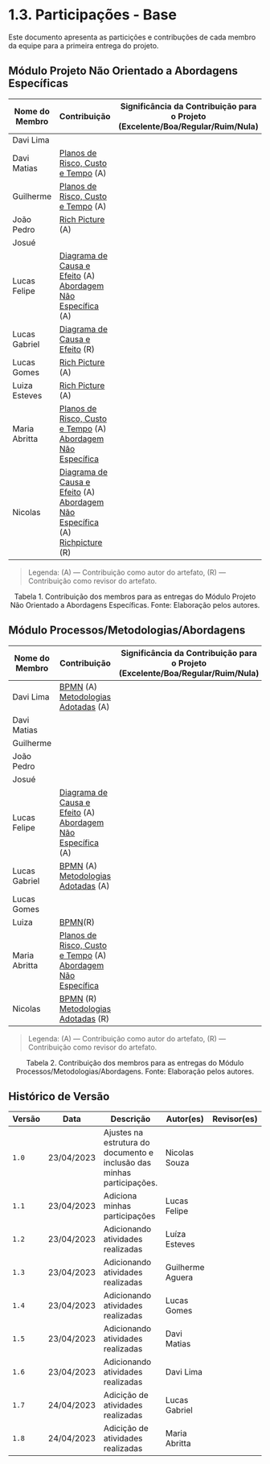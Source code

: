 # 1.3. Participações - Base

Este documento apresenta as particições e contribuções de cada membro da equipe para a primeira entrega do projeto.

## Módulo Projeto Não Orientado a Abordagens Específicas

| Nome do Membro | Contribuição                                                                                                                                                                                  | Significância da Contribuição para o Projeto<br/> (Excelente/Boa/Regular/Ruim/Nula) |
|----------------|-----------------------------------------------------------------------------------------------------------------------------------------------------------------------------------------------|-------------------------------------------------------------------------------------|
| Davi Lima      |                                                                                                                                                                                               |                                                                                     |
| Davi Matias    | [Planos de Risco, Custo e Tempo](./1.1.3.PlanoCustoRiscoTempo.md) (A)<br/>                                                                                                                    |                                                                                     |
| Guilherme      | [Planos de Risco, Custo e Tempo](./1.1.3.PlanoCustoRiscoTempo.md) (A)<br/>                                                                                                                    |                                                                                     |
| João Pedro     |    [Rich Picture](./1.Base/1.1.2.RichPicture.md) (A)                                                                                                                                                                                            |                                                                                     |
| Josué          |                                                                                                                                                                                               |                                                                                     |
| Lucas Felipe   | [Diagrama de Causa e Efeito](./1.Base/1.1.1.CausaEfeito.md) (A)<br/>[Abordagem Não Específica](./1.Base/1.1.AbordagemNaoEspecifica) (A)                                                       |                                                                                     |
| Lucas Gabriel  | [Diagrama de Causa e Efeito](./1.Base/1.1.1.CausaEfeito.md) (R)                                                                                                                               |                                                                                     |
| Lucas Gomes    | [Rich Picture](./1.Base/1.1.2.RichPicture.md) (A)                                                                                                                                             |                                                                                     |
| Luiza Esteves  | [Rich Picture](./1.Base/1.1.2.RichPicture.md) (A)                                                                                                                                             |                                                                                     |
| Maria Abritta  | [Planos de Risco, Custo e Tempo](./1.1.3.PlanoCustoRiscoTempo.md) (A)<br/> [Abordagem Não Específica](./1.Base/1.1.AbordagemNaoEspecifica)                                                    |                                                                                     |
| Nicolas        | [Diagrama de Causa e Efeito](./1.Base/1.1.1.CausaEfeito.md) (A)<br/>[Abordagem Não Específica](./1.Base/1.1.AbordagemNaoEspecifica) (A)<br/> [Richpicture](./1.Base/1.1.2.RichPicture.md) (R) |                                                                                     |

> Legenda: (A) — Contribuição como autor do artefato, (R) — Contribuição como revisor do artefato.

<div style="text-align: center"> Tabela 1. Contribuição dos membros para as entregas do Módulo Projeto Não Orientado a Abordagens Específicas. Fonte: Elaboração pelos autores.</div>

## Módulo Processos/Metodologias/Abordagens

| Nome do Membro | Contribuição                                                                                                                               | Significância da Contribuição para o Projeto <br/> (Excelente/Boa/Regular/Ruim/Nula) |
|----------------|--------------------------------------------------------------------------------------------------------------------------------------------|--------------------------------------------------------------------------------------|
| Davi Lima      | [BPMN](./1.Base/1.2.2.ModelagemBPMN.md) (A)<br>[Metodologias Adotadas](./1.Base/1.2.1.MetodologiasAdotadas.md) (A)<br>                     |                                                                                      |
| Davi Matias    |                                                                                                                                            |                                                                                      |
| Guilherme      |                                                                                                                                            |                                                                                      |
| João Pedro     |                                                                                                                                            |                                                                                      |
| Josué          |                                                                                                                                            |                                                                                      |
| Lucas Felipe   | [Diagrama de Causa e Efeito](./1.Base/1.1.1.CausaEfeito.md) (A)<br/>[Abordagem Não Específica](./1.Base/1.1.AbordagemNaoEspecifica) (A)    |                                                                                      |
| Lucas Gabriel  | [BPMN](./1.Base/1.2.2.ModelagemBPMN.md) (A)<br>[Metodologias Adotadas](./1.Base/1.2.1.MetodologiasAdotadas.md) (A)<br>                     |                                                                                      |
| Lucas Gomes    |                                                                                                                                            |                                                                                      |
| Luiza          | [BPMN](./1.Base/1.2.2.ModelagemBPMN.md)(R)                                                                                                 |                                                                                      |
| Maria Abritta  | [Planos de Risco, Custo e Tempo](./1.1.3.PlanoCustoRiscoTempo.md) (A)<br/> [Abordagem Não Específica](./1.Base/1.1.AbordagemNaoEspecifica) |                                                                                      |
| Nicolas        | [BPMN](./1.Base/1.2.2.ModelagemBPMN.md) (R)<br/>[Metodologias Adotadas](./1.Base/1.2.1.MetodologiasAdotadas.md) (R)<br/>                   |                                                                                      |

> Legenda: (A) — Contribuição como autor do artefato, (R) — Contribuição como revisor do artefato.

<div style="text-align: center"> Tabela 2. Contribuição dos membros para as entregas do Módulo Processos/Metodologias/Abordagens. Fonte: Elaboração pelos autores.</div>

## Histórico de Versão

| Versão | Data       | Descrição                                                              | Autor(es)        | Revisor(es) |
|--------|------------|------------------------------------------------------------------------|------------------|-------------|
| `1.0`  | 23/04/2023 | Ajustes na estrutura do documento e inclusão das minhas participações. | Nicolas Souza    |             |
| `1.1`  | 23/04/2023 | Adiciona minhas participações                                          | Lucas Felipe     |             |
| `1.2`  | 23/04/2023 | Adicionando atividades realizadas                                      | Luíza Esteves    |             |
| `1.3`  | 23/04/2023 | Adicionando atividades realizadas                                      | Guilherme Aguera |             |
| `1.4`  | 23/04/2023 | Adicionando atividades realizadas                                      | Lucas Gomes      |             |
| `1.5`  | 23/04/2023 | Adicionando atividades realizadas                                      | Davi Matias      |             |
| `1.6`  | 23/04/2023 | Adicionando atividades realizadas                                      | Davi Lima        |             |
| `1.7`  | 24/04/2023 | Adicição de atividades realizadas                                      | Lucas Gabriel    |             |
| `1.8`  | 24/04/2023 | Adicição de atividades realizadas                                      | Maria Abritta    |             |

